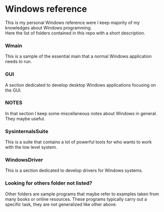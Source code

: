 # Windows reference

This is my personal Windows reference were I keep majority of my knowledges about Windows programming.
\
Here the list of folders contained in this repo with a short description.

### Wmain

This is a sample of the essential main that a normal Windows application needs to run.

### GUI

A section dedicated to develop desktop Windows applications focusing on the GUI.

### NOTES

In that section I keep some miscellaneous notes about Windows in general. They maybe useful.

### SysinternalsSuite

This is a suite that contains a lot of powerful tools for who wants to work with the low level system.

### WindowsDriver

This is a section dedicated to develop drivers for Windows systems.

### Looking for others folder not listed?

Other folders are sample programs that maybe refer to examples taken from many books or online resources. These programs typically carry out a specific task, they are not generalized like other above.

